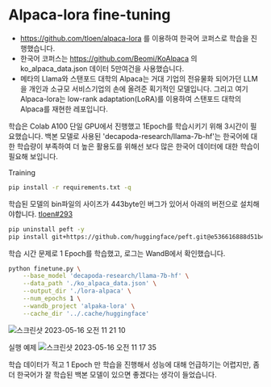 # Alpaca-lora fine-tuning

- https://github.com/tloen/alpaca-lora 를 이용하여 한국어 코퍼스로 학습을 진행했습니다.
- 한국어 코퍼스는 https://github.com/Beomi/KoAlpaca 의 ko_alpaca_data.json 데이터 5만여건을 사용했습니다.
- 메타의 Llama와 스탠포드 대학의 Alpaca는 거대 기업의 전유물화 되어가던 LLM을 개인과 소규모 서비스기업의 손에 올려준 획기적인 모델입니다. 그리고 여기 Alpaca-lora는 low-rank adaptation(LoRA)를 이용하여 스탠포드 대학의 Alpaca를 재현한 레포입니다.

학습은 Colab A100 단일 GPU에서 진행했고 1Epoch를 학습시키기 위해 3시간이 필요했습니다. 백본 모델로 사용된 'decapoda-research/llama-7b-hf'는 한국어에 대한 학습량이 부족하여 더 높은 활용도를 위해선 보다 많은 한국어 데이터에 대한 학습이 필요해 보입니다.

Training
```bash
pip install -r requirements.txt -q
```
학습된 모델의 bin파일의 사이즈가 443byte인 버그가 있어서 아래의 버전으로 설치해야합니다. [tloen#293](https://github.com/tloen/alpaca-lora/issues/293)

```bash
pip uninstall peft -y
pip install git+https://github.com/huggingface/peft.git@e536616888d51b453ed354a6f1e243fecb02ea08
```
학습 시간 문제로 1 Epoch를 학습했고, 로그는 WandB에서 확인했습니다.

```bash
python finetune.py \
    --base_model 'decapoda-research/llama-7b-hf' \
    --data_path './ko_alpaca_data.json' \
    --output_dir './lora-alpaca' \
    --num_epochs 1 \
    --wandb_project 'alpaka-lora' \
    --cache_dir '../.cache/huggingface'
```

![스크린샷 2023-05-16 오전 11 21 10](https://github.com/mypeacefulcode/alpaca-lora/assets/16236194/e23e8174-594c-4744-9c5f-04446c36aea8)

실행 예제 
![스크린샷 2023-05-16 오전 11 17 35](https://github.com/mypeacefulcode/alpaca-lora/assets/16236194/5a8e56b2-2313-4a2b-9c7e-d67cc20a104a)

학습 데이터가 적고 1 Epoch 만 학습을 진행해서 성능에 대해 언급하기는 어렵지만, 좀더 한국어가 잘 학습된 백본 모델이 있으면 좋겠다는 생각이 들었습니다.
